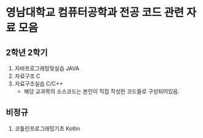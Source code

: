 # 영남대학교 컴퓨터공학과 전공 코드 관련 자료 모음<br/>

## 2학년 2학기<br/>
1. 자바프로그래밍및실습 JAVA<br/>
2. 자료구조 C<br/>
3. 자료구조실습 C/C++<br/>
    - 해당 교과목의 소스코드는 본인이 직접 작성한 코드들로 구성되어있음.

## 비정규<br/>
1. 코틀린프로그래밍기초 Kotlin<br/>
